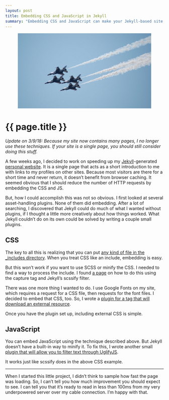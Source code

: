 ```yaml
---
layout: post
title: Embedding CSS and JavaScript in Jekyll
summary: "Embedding CSS and JavaScript can make your Jekyll-based site even faster. Here’s how I do it."
---
```


<figure class="full-width">
  <img src="/img/medium/1*x8Uw4fh2OLtFy6clLh7Uiw.jpeg">
</figure>

<h1 class="large">{{ page.title }}</h1>

*Update on 3/9/18: Because my site now contains many pages, I no longer use these techniques. If your site is a single page, you should still consider doing this stuff.*

A few weeks ago, I decided to work on speeding up my <a href="https://jekyllrb.com/">Jekyll</a>-generated <a href="http://www.matthewgifford.com/">personal website</a>. It is a single page that acts as a short introduction to me with links to my profiles on other sites. Because most visitors are there for a short time and never return, it doesn’t benefit from browser caching. It seemed obvious that I should reduce the number of HTTP requests by embedding the CSS and JS.

But, how I could accomplish this was not so obvious. I first looked at several asset-handling plugins. None of them did embedding. After a lot of searching, I discovered that Jekyll could do much of what I wanted without plugins, if I thought a little more creatively about how things worked. What Jekyll couldn’t do on its own could be solved by writing a couple small plugins.

## CSS

The key to all this is realizing that you can put <a href="http://markdotto.com/2014/02/28/including-css-in-jekyll/">any kind of file in the _includes directory</a>. When you treat CSS like an include, embedding is easy.

<figure>
  <script src="https://gist.github.com/mattg/822eec0f40aa27f249605162e710ebda.js"></script>
</figure>

But this won’t work if you want to use SCSS or minify the CSS. I needed to find a way to process the include. I found <a href="https://www.sitepoint.com/inline-css-in-jekyll/">a page</a> on how to do this using the capture tag and Jekyll’s scssify filter.

<figure>
  <script src="https://gist.github.com/mattg/cfc5f935b40a26a6667b3033a8d06d91.js"></script>
</figure>

There was one more thing I wanted to do. I use Google Fonts on my site, which requires a request for a CSS file, then requests for the font files. I decided to embed that CSS, too. So, I wrote a [plugin for a tag that will download an external resource](https://github.com/mattg/jekyll-download-tag).

Once you have the plugin set up, including external CSS is simple.

<figure>
  <script src="https://gist.github.com/mattg/4438bceb931d8b9702784df97f10aafd.js"></script>
</figure>

## JavaScript

You can embed JavaScript using the technique described above. But Jekyll doesn’t have a built-in way to minify it. To fix this, I wrote another small [plugin that will allow you to filter text through UglifyJS](https://github.com/mattg/jekyll-uglify-filter).

It works just like scssify does in the above CSS example.

<figure>
  <script src="https://gist.github.com/mattg/d64a2ea697400cc54d28f12c36be80b5.js"></script>
</figure>

***

When I started this little project, I didn’t think to sample how fast the page was loading. So, I can’t tell you how much improvement you should expect to see. I can tell you that it’s ready to read in less than 100ms from my very underpowered server over my cable connection. I’m happy with that.
